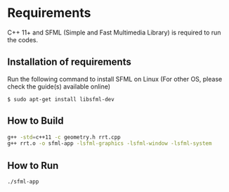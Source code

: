# Requirements

C++ 11+ and SFML (Simple and Fast Multimedia Library) is required to run the codes.

## Installation of requirements

Run the following command to install SFML on Linux (For other OS, please check the guide(s) available online)

```
$ sudo apt-get install libsfml-dev
```

## How to Build

```bash
g++ -std=c++11 -c geometry.h rrt.cpp
g++ rrt.o -o sfml-app -lsfml-graphics -lsfml-window -lsfml-system
```

## How to Run

```bash
./sfml-app
```
